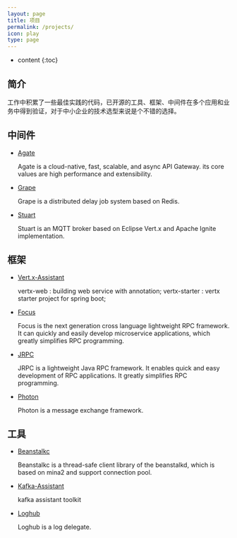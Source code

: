 ```yaml
---
layout: page
title: 项目
permalink: /projects/
icon: play
type: page
---
```


* content
{:toc}

## 简介

工作中积累了一些最佳实践的代码，已开源的工具、框架、中间件在多个应用和业务中得到验证，对于中小企业的技术选型来说是个不错的选择。

## 中间件

* [Agate](https://github.com/dinstone/agate)

    Agate is a cloud-native, fast, scalable, and async API Gateway. its core values are high performance and extensibility.

* [Grape](https://github.com/dinstone/grape)

    Grape is a distributed delay job system based on Redis.

* [Stuart](https://github.com/dinstone/stuart)

    Stuart is an MQTT broker based on Eclipse Vert.x and Apache Ignite implementation.


## 框架

* [Vert.x-Assistant](https://github.com/dinstone/vertx-assistant)

    vertx-web : building web service with annotation;
    vertx-starter : vertx starter project for spring boot;
    
* [Focus](https://github.com/dinstone/focus)

    Focus is the next generation cross language lightweight RPC framework. It can quickly and easily develop microservice applications, which greatly simplifies RPC programming.

* [JRPC](https://github.com/dinstone/jrpc)

    JRPC is a lightweight Java RPC framework. It enables quick and easy development of RPC applications. It greatly simplifies RPC programming.

* [Photon](https://github.com/dinstone/photon)

    Photon is a message exchange framework.


## 工具

* [Beanstalkc](https://github.com/dinstone/beanstalkc)

    Beanstalkc is a thread-safe client library of the beanstalkd, which is based on mina2 and support connection pool.

* [Kafka-Assistant](https://github.com/dinstone/kafka-assistant)

    kafka assistant toolkit

* [Loghub](https://github.com/dinstone/loghub)

    Loghub is a log delegate.
